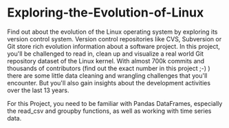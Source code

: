 # Exploring-the-Evolution-of-Linux
Find out about the evolution of the Linux operating system by exploring its version control system.
Version control repositories like CVS, Subversion or Git store rich evolution information about a software project. In this project, you'll be challenged to read in, clean up and visualize a real world Git repository dataset of the Linux kernel. With almost 700k commits and thousands of contributors (find out the exact number in this project ;-) ) there are some little data cleaning and wrangling challenges that you'll encounter. But you'll also gain insights about the development activities over the last 13 years.

For this Project, you need to be familiar with Pandas DataFrames, especially the read_csv and groupby functions, as well as working with time series data.

